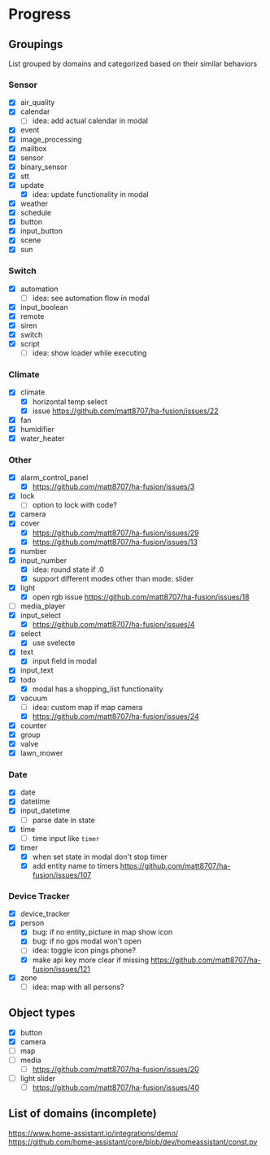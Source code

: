 # Progress

## Groupings

List grouped by domains and categorized based on their similar behaviors

### Sensor

- [x] air_quality
- [x] calendar
  - [ ] idea: add actual calendar in modal
- [x] event
- [x] image_processing
- [x] mailbox
- [x] sensor
- [x] binary_sensor
- [x] stt
- [x] update
  - [x] idea: update functionality in modal
- [x] weather
- [x] schedule
- [x] button
- [x] input_button
- [x] scene
- [x] sun

### Switch

- [x] automation
  - [ ] idea: see automation flow in modal
- [x] input_boolean
- [x] remote
- [x] siren
- [x] switch
- [x] script
  - [ ] idea: show loader while executing

### Climate

- [x] climate
  - [x] horizontal temp select
  - [x] issue <https://github.com/matt8707/ha-fusion/issues/22>
- [x] fan
- [x] humidifier
- [x] water_heater

### Other

- [x] alarm_control_panel
  - [x] <https://github.com/matt8707/ha-fusion/issues/3>
- [x] lock
  - [ ] option to lock with code?
- [x] camera
- [x] cover
  - [x] <https://github.com/matt8707/ha-fusion/issues/29>
  - [x] <https://github.com/matt8707/ha-fusion/issues/13>
- [x] number
- [x] input_number
  - [x] idea: round state if .0
  - [x] support different modes other than mode: slider
- [x] light
  - [x] open rgb issue <https://github.com/matt8707/ha-fusion/issues/18>
- [ ] media_player
- [x] input_select
  - [x] <https://github.com/matt8707/ha-fusion/issues/4>
- [x] select
  - [x] use svelecte
- [x] text
  - [x] input field in modal
- [x] input_text
- [x] todo
  - [x] modal has a shopping_list functionality
- [x] vacuum
  - [ ] idea: custom map if map camera
  - [x] <https://github.com/matt8707/ha-fusion/issues/24>
- [x] counter
- [x] group
- [x] valve
- [x] lawn_mower

### Date

- [x] date
- [x] datetime
- [x] input_datetime
  - [ ] parse date in state
- [x] time
  - [ ] time input like `timer`
- [x] timer
  - [x] when set state in modal don't stop timer
  - [x] add entity name to timers
        <https://github.com/matt8707/ha-fusion/issues/107>

### Device Tracker

- [x] device_tracker
- [x] person
  - [x] bug: if no entity_picture in map show icon
  - [x] bug: if no gps modal won't open
  - [ ] idea: toggle icon pings phone?
  - [x] make api key more clear if missing
        <https://github.com/matt8707/ha-fusion/issues/121>
- [x] zone
  - [ ] idea: map with all persons?

## Object types

- [x] button
- [x] camera
- [ ] map
- [ ] media
  - [ ] <https://github.com/matt8707/ha-fusion/issues/20>
- [ ] light slider
  - [ ] <https://github.com/matt8707/ha-fusion/issues/40>

## List of domains (incomplete)

<https://www.home-assistant.io/integrations/demo/> <br>
<https://github.com/home-assistant/core/blob/dev/homeassistant/const.py>
